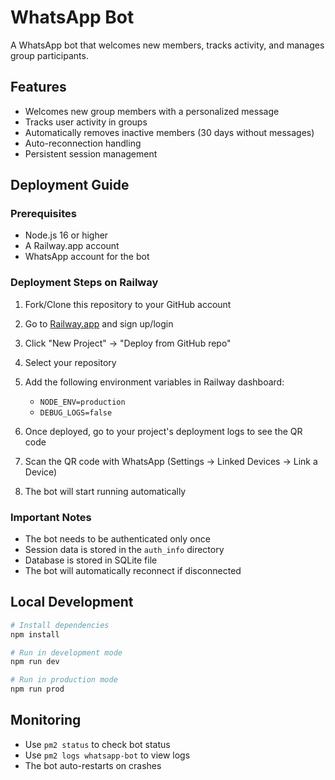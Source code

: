 # WhatsApp Bot

A WhatsApp bot that welcomes new members, tracks activity, and manages group participants.

## Features
- Welcomes new group members with a personalized message
- Tracks user activity in groups
- Automatically removes inactive members (30 days without messages)
- Auto-reconnection handling
- Persistent session management

## Deployment Guide

### Prerequisites
- Node.js 16 or higher
- A Railway.app account
- WhatsApp account for the bot

### Deployment Steps on Railway

1. Fork/Clone this repository to your GitHub account

2. Go to [Railway.app](https://railway.app) and sign up/login

3. Click "New Project" → "Deploy from GitHub repo"

4. Select your repository

5. Add the following environment variables in Railway dashboard:
   - `NODE_ENV=production`
   - `DEBUG_LOGS=false`

6. Once deployed, go to your project's deployment logs to see the QR code

7. Scan the QR code with WhatsApp (Settings → Linked Devices → Link a Device)

8. The bot will start running automatically

### Important Notes
- The bot needs to be authenticated only once
- Session data is stored in the `auth_info` directory
- Database is stored in SQLite file
- The bot will automatically reconnect if disconnected

## Local Development
```bash
# Install dependencies
npm install

# Run in development mode
npm run dev

# Run in production mode
npm run prod
```

## Monitoring
- Use `pm2 status` to check bot status
- Use `pm2 logs whatsapp-bot` to view logs
- The bot auto-restarts on crashes
